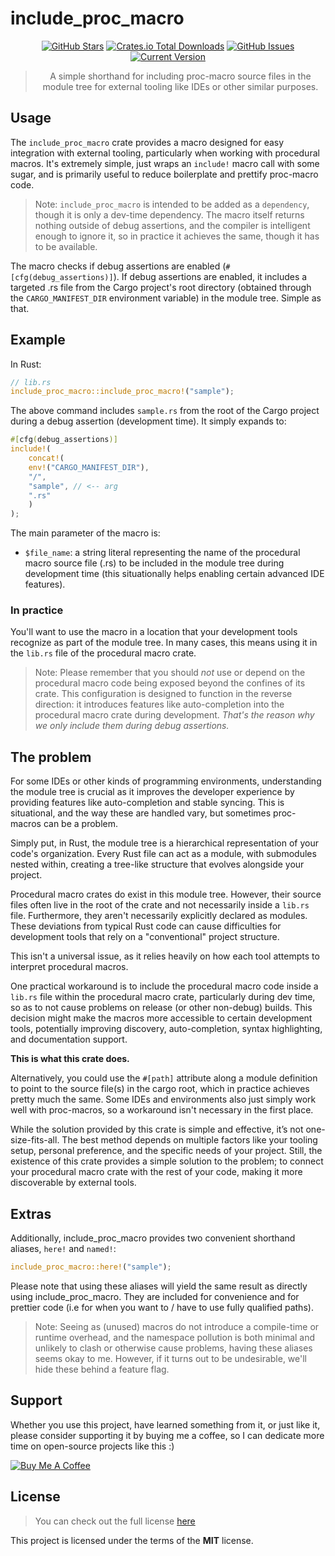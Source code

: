 include_proc_macro
============

<div style="text-align: center;">

[![GitHub Stars](https://img.shields.io/github/stars/orgrinrt/include_proc_macro.svg)](https://github.com/orgrinrt/include_proc_macro/stargazers)
[![Crates.io Total Downloads](https://img.shields.io/crates/d/include_proc_macro)](https://crates.io/crates/include_proc_macro)
[![GitHub Issues](https://img.shields.io/github/issues/orgrinrt/include_proc_macro.svg)](https://github.com/orgrinrt/include_proc_macro/issues)
[![Current Version](https://img.shields.io/badge/version-1.0.6-orange.svg)](https://github.com/orgrinrt/include_proc_macro)

> A simple shorthand for including proc-macro source files in the module tree for external tooling like IDEs or other
> similar purposes.

</div>

## Usage

The `include_proc_macro` crate provides a macro designed for easy integration with external tooling, particularly
when working with procedural macros. It's extremely simple, just wraps an `include!` macro call with some sugar, and is
primarily useful to reduce boilerplate and prettify proc-macro code.

> Note: `include_proc_macro` is intended to be added as a `dependency`, though it is only a dev-time dependency. The
> macro itself returns nothing outside of debug assertions, and the compiler is intelligent enough to ignore it, so
> in practice it achieves the same, though it has to be available.

The macro checks if debug assertions are enabled (`#[cfg(debug_assertions)]`). If debug assertions are enabled, it
includes a targeted .rs file from the Cargo project's root directory (obtained through the `CARGO_MANIFEST_DIR`
environment variable) in the module tree. Simple as that.

## Example

In Rust:

```rust
// lib.rs
include_proc_macro::include_proc_macro!("sample");
```

The above command includes `sample.rs` from the root of the Cargo project during a debug assertion (development time).
It simply expands to:

```rust
#[cfg(debug_assertions)]
include!(
    concat!(
    env!("CARGO_MANIFEST_DIR"),
    "/",
    "sample", // <-- arg
    ".rs"
    )
);
```

The main parameter of the macro is:

- `$file_name`: a string literal representing the name of the procedural macro source file (.rs) to be included in
  the module tree during development time (this situationally helps enabling certain advanced IDE features).

### In practice

You'll want to use the macro in a location that your development tools recognize as part of the module tree. In many
cases, this means using it in the `lib.rs` file of the procedural macro crate.

> Note:
> Please remember that you should *not* use or depend on the procedural macro code being exposed beyond the confines
> of its crate. This configuration is designed to function in the reverse direction: it introduces features like
> auto-completion into the procedural macro crate during development. *That's the reason why we only include them during
debug assertions.*

## The problem

For some IDEs or other kinds of programming environments, understanding the module tree is crucial as it improves
the developer experience by providing features like auto-completion and stable syncing. This is situational, and the
way these are handled vary, but sometimes proc-macros can be a problem.

Simply put, in Rust, the module tree is a hierarchical representation of your code's organization. Every Rust file can
act as a module, with submodules nested within, creating a tree-like structure that evolves alongside your project.

Procedural macro crates do exist in this module tree. However, their source files often live in the root of the
crate and not necessarily inside a `lib.rs` file. Furthermore, they aren't necessarily explicitly declared as modules.
These deviations from typical Rust code can cause difficulties for development tools that rely on a "conventional"
project structure.

This isn't a universal issue, as it relies heavily on how each tool attempts to interpret procedural macros.

One practical workaround is to include the procedural macro code inside a `lib.rs` file within the procedural macro
crate, particularly during dev time, so as to not cause problems on release (or other non-debug) builds. This decision
might make the macros more
accessible to certain development
tools, potentially improving discovery, auto-completion, syntax highlighting, and documentation support.

**This is what this crate does.**

Alternatively, you could use the `#[path]` attribute along a module definition to point to the source file(s) in
the cargo root, which in practice achieves pretty much the same. Some IDEs and environments also just simply work
well with proc-macros, so a workaround
isn't necessary in the first place.

While the solution provided by this crate is simple and effective, it’s not one-size-fits-all. The best method
depends on multiple factors like your tooling setup, personal preference, and the specific needs of your project.
Still, the existence of this crate provides a simple solution to the problem; to connect your procedural macro crate
with the rest of your code, making it more discoverable by external tools.

## Extras

Additionally, include_proc_macro provides two convenient shorthand aliases, `here!` and `named!`:

```rust 
include_proc_macro::here!("sample"); 
```

Please note that using these aliases will yield the same result as directly using include_proc_macro. They are
included for convenience and for prettier code (i.e for when you want to / have to use fully qualified paths).

> Note:
> Seeing as (unused) macros do not introduce a compile-time or runtime overhead, and the namespace pollution
> is both minimal and unlikely to clash or otherwise cause problems, having these
> aliases seems okay to me.
> However, if it turns out to be undesirable, we'll hide these behind a feature flag.

## Support

Whether you use this project, have learned something from it, or just like it, please consider supporting it by buying
me a coffee, so I can dedicate more time on open-source projects like this :)

<a href="https://buymeacoffee.com/orgrinrt" target="_blank"><img src="https://www.buymeacoffee.com/assets/img/custom_images/orange_img.png" alt="Buy Me A Coffee" style="height: auto !important;width: auto !important;" ></a>

## License

> You can check out the full license [here](https://github.com/orgrinrt/include_proc_macro/blob/master/LICENSE)

This project is licensed under the terms of the **MIT** license.
